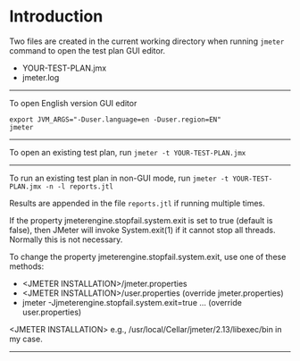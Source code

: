 # Introduction

Two files are created in the current working directory when running `jmeter` command to open the test plan GUI editor.

* YOUR-TEST-PLAN.jmx
* jmeter.log

---

To open English version GUI editor

```
export JVM_ARGS="-Duser.language=en -Duser.region=EN"
jmeter
```

---

To open an existing test plan, run `jmeter -t YOUR-TEST-PLAN.jmx`

---

To run an existing test plan in non-GUI mode, run `jmeter -t YOUR-TEST-PLAN.jmx -n -l reports.jtl`

Results are appended in the file `reports.jtl` if running multiple times.

If the property jmeterengine.stopfail.system.exit is set to true (default is false), then JMeter will invoke System.exit(1) if it cannot stop all threads. Normally this is not necessary.

To change the property jmeterengine.stopfail.system.exit, use one of these methods:

* \<JMETER INSTALLATION\>/jmeter.properties
* \<JMETER INSTALLATION\>/user.properties (override jmeter.properties)
* jmeter -Jjmeterengine.stopfail.system.exit=true ... (override user.properties)

\<JMETER INSTALLATION> e.g., /usr/local/Cellar/jmeter/2.13/libexec/bin in my case.

---

